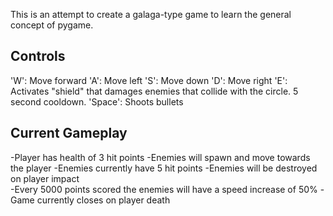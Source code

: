 This is an attempt to create a galaga-type game to learn the general concept of pygame.


Controls
-------------------------------------------------------------------

'W': Move forward
'A': Move left
'S': Move down
'D': Move right
'E': Activates "shield" that damages enemies that collide with the circle. 5 second cooldown. 
'Space': Shoots bullets

Current Gameplay
-------------------------------------------------------------------

-Player has health of 3 hit points 
-Enemies will spawn and move towards the player
-Enemies currently have 5 hit points
-Enemies will be destroyed on player impact  
-Every 5000 points scored the enemies will have a speed increase of 50%
-Game currently closes on player death
